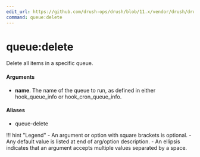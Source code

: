 ```yaml
---
edit_url: https://github.com/drush-ops/drush/blob/11.x/vendor/drush/drush/src/Drupal/Commands/core/QueueCommands.php
command: queue:delete
---
```

# queue:delete

Delete all items in a specific queue.

#### Arguments

- **name**. The name of the queue to run, as defined in either hook_queue_info or hook_cron_queue_info.

#### Aliases

- queue-delete

!!! hint "Legend"
    - An argument or option with square brackets is optional.
    - Any default value is listed at end of arg/option description.
    - An ellipsis indicates that an argument accepts multiple values separated by a space.